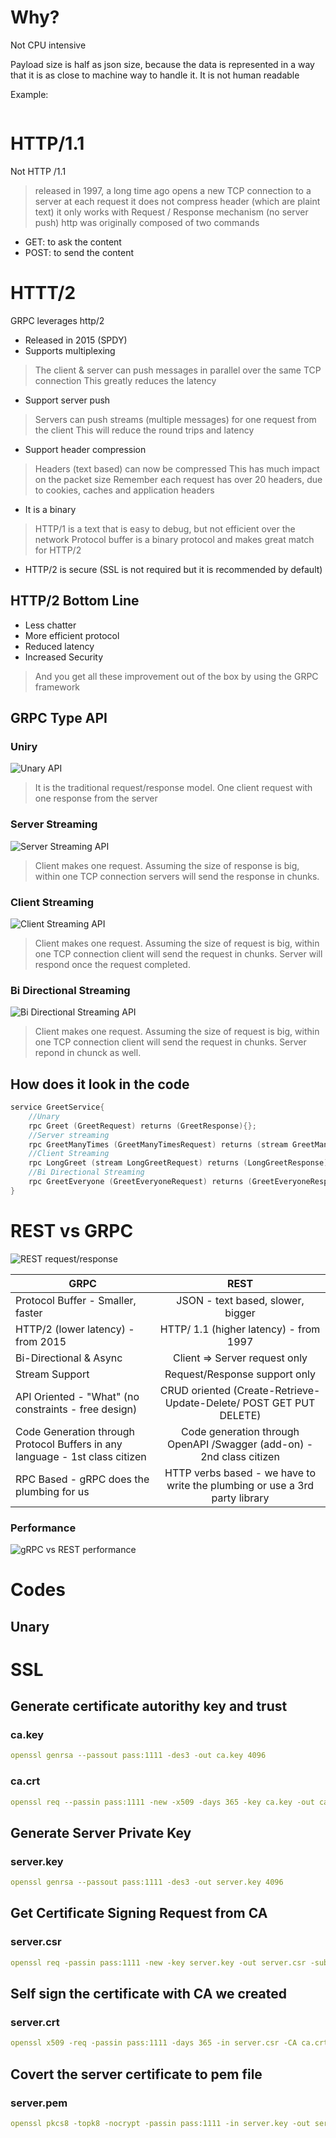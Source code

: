 # Why?

Not CPU intensive

Payload size is half as json size, because the data is represented in a way that it is as close to machine way to handle it. It is not human readable

Example:

```

```

# HTTP/1.1

Not HTTP /1.1
>released in 1997, a long time ago
>opens a new TCP connection to a server at each request
>it does not compress header (which are plaint text)
>it only works with Request / Response mechanism (no server push)
>http was originally composed of two commands

* GET: to ask the content
* POST: to send the content

# HTTT/2

GRPC leverages http/2

* Released in 2015 (SPDY)
* Supports multiplexing

>The client & server can push messages in parallel over the same TCP connection
>This greatly reduces the latency

* Support server push

>Servers can push streams (multiple messages) for one request from the client
>This will reduce the round trips and latency

* Support header compression

> Headers (text based) can now be compressed
> This has much impact on the packet size
> Remember each request has over 20 headers, due to cookies, caches and application headers

* It is a binary

> HTTP/1 is a text that is easy to debug, but not efficient over the network
> Protocol buffer is a binary protocol and makes great match for HTTP/2

* HTTP/2 is secure (SSL is not required but it is recommended by default)

## HTTP/2 Bottom Line

* Less chatter
* More efficient protocol
* Reduced latency
* Increased Security

> And you get all these improvement out of the box by using the GRPC framework

## GRPC Type API

### Uniry

![Unary API](grpc_api_unary.JPG)

>It is the traditional request/response model.
One client request with one response from the server

### Server Streaming

![Server Streaming API](grpc_api_svr_streaming.JPG)
>Client makes one request. Assuming the size of response is big, within one TCP connection servers will send the response in chunks.

### Client Streaming

![Client Streaming API](grpc_api_client_streaming.JPG)
>Client makes one request. Assuming the size of request is big, within one TCP connection client will send the request in chunks.
Server will respond once the request completed.

### Bi Directional Streaming

![Bi Directional Streaming API](grpc_api_bidirectional_streaming.JPG)
>Client makes one request. Assuming the size of request is big, within one TCP connection client will send the request in chunks. Server repond in chunck as well.

## How does it look in the code

```go
service GreetService{
    //Unary
    rpc Greet (GreetRequest) returns (GreetResponse){};
    //Server streaming
    rpc GreetManyTimes (GreetManyTimesRequest) returns (stream GreetManyTimesResponse);
    //Client Streaming
    rpc LongGreet (stream LongGreetRequest) returns (LongGreetResponse);
    //Bi Directional Streaming
    rpc GreetEveryone (GreetEveryoneRequest) returns (GreetEveryoneResponse);
}

```

# REST vs GRPC

![REST request/response](RESTsample.JPG)

| GRPC         | REST            |
| ------------ |:--------------------:|
| Protocol Buffer - Smaller, faster           | JSON - text based, slower, bigger   |
| HTTP/2 (lower latency) - from 2015 | HTTP/ 1.1 (higher latency) - from 1997 |
| Bi-Directional & Async | Client => Server request only |
| Stream Support | Request/Response support only |
| API Oriented - "What" (no constraints - free design) | CRUD oriented (Create-Retrieve-Update-Delete/ POST GET PUT DELETE) |
| Code Generation through Protocol Buffers in any language - 1st class citizen | Code generation through OpenAPI /Swagger (add-on) - 2nd class citizen |
| RPC Based - gRPC does the plumbing for us | HTTP verbs based - we have to write the plumbing or use a 3rd party library |

### Performance

![gRPC vs REST performance](performance_claim.JPG)

# Codes

## Unary

# SSL

## Generate certificate autorithy key and trust

### ca.key

```yaml
openssl genrsa --passout pass:1111 -des3 -out ca.key 4096
```

### ca.crt

```yaml
openssl req --passin pass:1111 -new -x509 -days 365 -key ca.key -out ca.crt -subj "/CN=localhost"
```

## Generate Server Private Key

### server.key

```yaml
openssl genrsa --passout pass:1111 -des3 -out server.key 4096
```

## Get Certificate Signing Request from CA

### server.csr

```yaml
openssl req -passin pass:1111 -new -key server.key -out server.csr -subj "/CN=localhost"
```

## Self sign the certificate with CA we created

### server.crt

```yaml
openssl x509 -req -passin pass:1111 -days 365 -in server.csr -CA ca.crt -CAkey ca.key -set_serial 01 -out server.crt
```

## Covert the server certificate to pem file

### server.pem

```yaml
openssl pkcs8 -topk8 -nocrypt -passin pass:1111 -in server.key -out server.pem
```